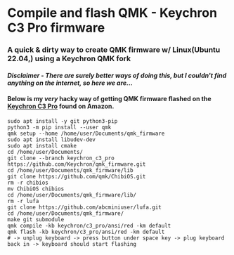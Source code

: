 # Compile and flash QMK - Keychron C3 Pro firmware 

### A quick & dirty way to create QMK firmware w/ Linux(Ubuntu 22.04,) using a Keychron QMK fork

#### *Disclaimer - There are surely better ways of doing this, but I couldn't find anything on the internet, so here we are...*

#### Below is my _very_ hacky way of getting QMK firmware flashed on the [Keychron C3 Pro](https://www.keychron.com/products/keychron-c3-pro-qmk-via-wired-mechanical-keyboard "Keychron C3 Pro") found on Amazon.
```
sudo apt install -y git python3-pip
python3 -m pip install --user qmk
qmk setup --home /home/user/Documents/qmk_firmware
sudo apt install libudev-dev
sudo apt install cmake
cd /home/user/Documents/
git clone --branch keychron_c3_pro https://github.com/Keychron/qmk_firmware.git
cd /home/user/Documents/qmk_firmware/lib
git clone https://github.com/qmk/ChibiOS.git
rm -r chibios
mv ChibiOS chibios
cd /home/user/Documents/qmk_firmware/lib/
rm -r lufa
git clone https://github.com/abcminiuser/lufa.git
cd /home/user/Documents/qmk_firmware/
make git submodule
qmk compile -kb keychron/c3_pro/ansi/red -km default 
qmk flash -kb keychron/c3_pro/ansi/red -km default
# -> unplug keyboard -> press button under space key -> plug keyboard back in -> keyboard should start flashing
```
